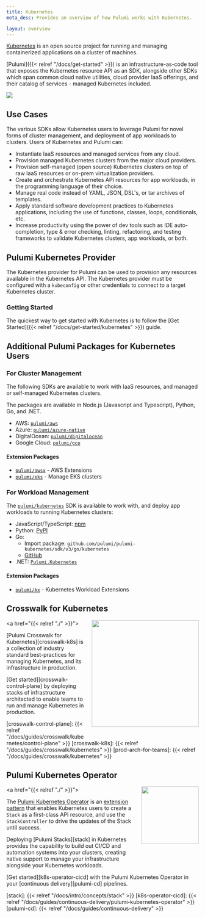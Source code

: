 ```yaml
---
title: Kubernetes
meta_desc: Provides an overview of how Pulumi works with Kubernetes.

layout: overview
---
```


[Kubernetes][k8s] is an open source project for running and managing containerized applications
on a cluster of machines.

[Pulumi]({{< relref "/docs/get-started" >}}) is an infrastructure-as-code tool that exposes the Kubernetes resource API as an
SDK, alongside other SDKs which span common cloud native utilities, cloud
provider IaaS offerings, and their catalog of services - managed Kubernetes included.

<a href="/images/docs/quickstart/kubernetes/cake.svg">
<img src="/images/docs/quickstart/kubernetes/cake.svg">
</a>

## Use Cases

The various SDKs allow Kubernetes users to leverage Pulumi for novel forms of cluster
management, and deployment of app workloads to clusters. Users of
Kubernetes and Pulumi can:

- Instantiate IaaS resources and managed services from any cloud.
- Provision managed Kubernetes clusters from the major cloud providers.
- Provision self-managed (open source) Kubernetes clusters on top of raw IaaS resources or on-prem virtualization providers.
- Create and orchestrate Kubernetes API resources for app workloads, in the programming language of their choice.
- Manage real code instead of YAML, JSON, DSL's, or tar archives of templates.
- Apply standard software development practices to Kubernetes applications, including the use of functions, classes, loops, conditionals, etc.
- Increase productivity using the power of dev tools such as IDE auto-completion, type &
   error checking, linting, refactoring, and testing frameworks to validate Kubernetes clusters, app workloads, or both.

## Pulumi Kubernetes Provider

The Kubernetes provider for Pulumi can be used to provision any resources available in the Kubernetes API.  The Kubernetes provider must be configured with a `kubeconfig` or other credentials to connect to a target Kubernetes cluster.

### Getting Started

The quickest way to get started with Kubernetes is to follow the [Get Started]({{< relref "/docs/get-started/kubernetes" >}}) guide.

## Additional Pulumi Packages for Kubernetes Users

### For Cluster Management

The following SDKs are available to work with IaaS resources, and managed or self-managed Kubernetes clusters.

The packages are available in Node.js (Javascript and Typescript), Python, Go, and .NET.

- AWS: [`pulumi/aws`](https://github.com/pulumi/aws)
- Azure: [`pulumi/azure-native`](https://github.com/pulumi/pulumi-azure-native)
- DigitalOcean: [`pulumi/digitalocean`](https://github.com/pulumi/pulumi-digitalocean)
- Google Cloud: [`pulumi/gcp`](https://github.com/pulumi/gcp)

#### Extension Packages

- [`pulumi/awsx`](https://github.com/pulumi/pulumi-awsx) - AWS Extensions
- [`pulumi/eks`](https://github.com/pulumi/eks) - Manage EKS clusters

### For Workload Management

The [`pulumi/kubernetes`](https://github.com/pulumi/pulumi-kubernetes) SDK is available to work with, and deploy app workloads to running Kubernetes clusters:

- JavaScript/TypeScript: [npm](https://www.npmjs.com/package/@pulumi/kubernetes)
- Python: [PyPI](https://pypi.org/project/pulumi-kubernetes/)
- Go:
  - Import package: `github.com/pulumi/pulumi-kubernetes/sdk/v3/go/kubernetes`
  - [GitHub](https://github.com/pulumi/pulumi-kubernetes/tree/master/sdk/go/kubernetes)
- .NET: [`Pulumi.Kubernetes`](https://www.nuget.org/packages/Pulumi.Kubernetes)

#### Extension Packages

- [`pulumi/kx`](https://github.com/pulumi/pulumi-kubernetesx) - Kubernetes Workload Extensions

[k8s]: https://kubernetes.io

## Crosswalk for Kubernetes

<a href="{{< relref "./" >}}">
    <img src="/images/docs/reference/crosswalk/kubernetes/crosswalk-for-k8s.svg" align="right" width="280" style="margin: 0 0 32px 16px;">
</a>

[Pulumi Crosswalk for Kubernetes][crosswalk-k8s] is a collection of industry standard
best-practices for managing Kubernetes, and its infrastructure in production.

[Get started][crosswalk-control-plane] by deploying stacks of infrastructure architected to enable teams
to run and manage Kubernetes in production.

[crosswalk-control-plane]: {{< relref "/docs/guides/crosswalk/kubernetes/control-plane" >}}
[crosswalk-k8s]: {{< relref "/docs/guides/crosswalk/kubernetes" >}}
[prod-arch-for-teams]: {{< relref "/docs/guides/crosswalk/kubernetes" >}}

## Pulumi Kubernetes Operator

<a href="{{< relref "./" >}}">
    <img src="/logos/tech/ci-cd/kubernetes.png" align="right" width="150" style="margin: 0 0 32px 16px;">
</a>

The [Pulumi Kubernetes Operator][k8s-operator] is an [extension pattern][k8s-ext-pattern] that
enables Kubernetes users to create a `Stack` as a first-class API
resource, and use the `StackController` to drive the updates of the Stack until
success.

Deploying [Pulumi Stacks][stack] in Kubernetes provides the capability to build
out CI/CD and automation systems into your clusters, creating native support to manage your infrastructure alongside your Kubernetes workloads.

[Get started][k8s-operator-cicd] with the Pulumi Kubernetes Operator in your [continuous delivery][pulumi-cd] pipelines.

[k8s-operator]: https://github.com/pulumi/pulumi-kubernetes-operator
[k8s-ext-pattern]: https://kubernetes.io/docs/concepts/extend-kubernetes/operator/
[stack]: {{< relref "/docs/intro/concepts/stack" >}}
[k8s-operator-cicd]: {{< relref "/docs/guides/continuous-delivery/pulumi-kubernetes-operator" >}}
[pulumi-cd]: {{< relref "/docs/guides/continuous-delivery" >}}
